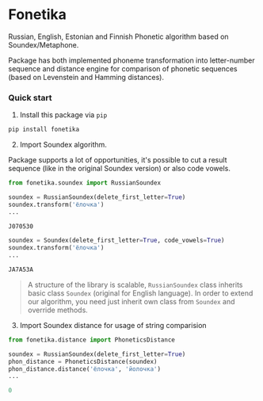 # Fonetika
Russian, English, Estonian and Finnish Phonetic algorithm based on Soundex/Metaphone.

Package has both implemented phoneme transformation into letter-number sequence and distance engine for comparison of phonetic sequences (based on Levenstein and Hamming distances).

### Quick start
1. Install this package via ```pip```

```python
pip install fonetika
```

2. Import Soundex algorithm.

Package supports a lot of opportunities, it's possible to cut a result sequence (like in the original Soundex version) or also code vowels.

```python
from fonetika.soundex import RussianSoundex

soundex = RussianSoundex(delete_first_letter=True)
soundex.transform('ёлочка')
...

J070530

soundex = Soundex(delete_first_letter=True, code_vowels=True)
soundex.transform('ёлочка')
...

JA7A53A
```

> A structure of the library is scalable, `RussianSoundex` class inherits basic class `Soundex` (original for English language). In order to extend our algorithm, you need just inherit own class from `Soundex` and override methods.

3. Import Soundex distance for usage of string comparision

```python
from fonetika.distance import PhoneticsDistance

soundex = RussianSoundex(delete_first_letter=True)
phon_distance = PhoneticsDistance(soundex)
phon_distance.distance('ёлочка', 'йолочка')
...

0
```